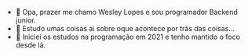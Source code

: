 - 👋 Opa, prazer me chamo Wesley Lopes e sou programador Backend junior.
- 👀 Estudo umas coisas ai sobre oque acontece por trás das coisas...
- 🌱 Iniciei os estudos na programação em 2021 e tenho mantido o foco desde lá.

<!---
Wesley-Lopes34/Wesley-Lopes34 is a ✨ special ✨ repository because its `README.md` (this file) appears on your GitHub profile.
You can click the Preview link to take a look at your changes.
--->
